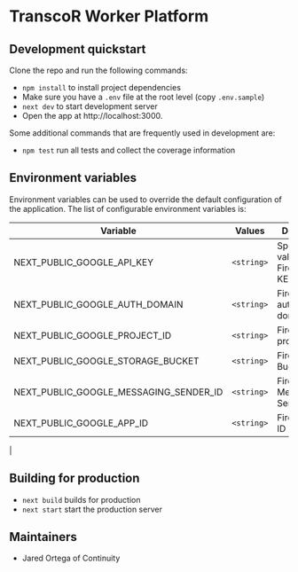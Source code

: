 # TranscoR Worker Platform

## Development quickstart

Clone the repo and run the following commands:

- `npm install` to install project dependencies
- Make sure you have a `.env` file at the root level (copy `.env.sample`)
- `next dev` to start development server
- Open the app at http://localhost:3000.

Some additional commands that are frequently used in development are:

- `npm test` run all tests and collect the coverage information

## Environment variables

Environment variables can be used to override the default configuration of the application. The list of configurable environment variables is:

| Variable                               |   Values   | Description                                 |
| -------------------------------------- | :--------: | ------------------------------------------- |
| NEXT_PUBLIC_GOOGLE_API_KEY             | `<string>` | Specifies the value of the Firebase API KEY |
| NEXT_PUBLIC_GOOGLE_AUTH_DOMAIN         | `<string>` | Firebase authentication domain URL          |
| NEXT_PUBLIC_GOOGLE_PROJECT_ID          | `<string>` | Firebase project ID                         |
| NEXT_PUBLIC_GOOGLE_STORAGE_BUCKET      | `<string>` | Firebase Bucket Name                        |
| NEXT_PUBLIC_GOOGLE_MESSAGING_SENDER_ID | `<string>` | Firebase Messaging Server ID                |
| NEXT_PUBLIC_GOOGLE_APP_ID              | `<string>` | Firebase App ID                             |

|

## Building for production

- `next build` builds for production
- `next start` start the production server

## Maintainers

- Jared Ortega of Continuity
